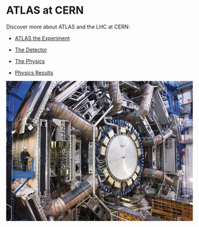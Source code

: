 # ATLAS at CERN

Discover more about ATLAS and the LHC at CERN:

* [ATLAS the Experiment](http://atlas.cern/discover/about)

* [The Detector](http://atlas.cern/discover/detector)

* [The Physics](http://home.cern/about/physics)

* [Physics Results](https://twiki.cern.ch/twiki/bin/view/AtlasPublic)


![](pictures/ATLAS.jpg)





